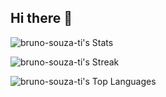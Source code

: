 ## Hi there 👋

![bruno-souza-ti's Stats](https://github-readme-stats.vercel.app/api?username=bruno-souza-ti&theme=dracula&show_icons=true&hide_border=false&count_private=true)

![bruno-souza-ti's Streak](https://github-readme-streak-stats.herokuapp.com/?user=bruno-souza-ti&theme=dracula&hide_border=false)

![bruno-souza-ti's Top Languages](https://github-readme-stats.vercel.app/api/top-langs/?username=bruno-souza-ti&theme=dracula&show_icons=true&hide_border=false&layout=compact)


